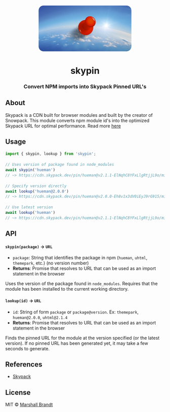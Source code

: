<div align="center">
  <img src="https://github.com/marshallcb/skypin/raw/main/meta/skypin.png" alt="Skypin Logo" width="300" />
</div>

<h1 align="center">skypin</h1>

<h3 align="center">Convert NPM imports into Skypack Pinned URL's</h3>

## About

Skypack is a CDN built for browser modules and built by the creator of Snowpack. This module converts npm module id's into the optimized Skypack URL for optimal performance. Read more [here](https://docs.skypack.dev/skypack-cdn/api-reference/pinned-urls-optimized)

## Usage

```js
import { skypin, lookup } from 'skypin';

// Uses version of package found in node_modules
await skypin('hueman')
// ~> https://cdn.skypack.dev/pin/hueman@v2.1.1-ElNqhC8YFxLlgRtjjL9o/min/hueman.js

// Specify version directly
await lookup('hueman@2.0.0')
// ~> https://cdn.skypack.dev/pin/hueman@v2.0.0-Eh8v1x3dV0iEyJ9rG915/min/hueman.js

// Use latest version
await lookup('hueman')
// ~> https://cdn.skypack.dev/pin/hueman@v2.1.1-ElNqhC8YFxLlgRtjjL9o/min/hueman.js
```

## API

#### `skypin(package)` -> `URL`
- `package`: String that identifies the package in npm (`hueman`, `uhtml`, `themepark`, etc.) (no version number)
- **Returns**: Promise that resolves to URL that can be used as an import statement in the browser

Uses the version of the package found in `node_modules`. Requires that the module has been installed to the current working directory.

#### `lookup(id)` -> `URL`
- `id`: String of form `package` or `package@version`. Ex: `themepark`, `hueman@2.0.0`, `uhtml@2.1.4`
- **Returns**: Promise that resolves to URL that can be used as an import statement in the browser

Finds the pinned URL for the module at the version specified (or the latest version). If no pinned URL has been generated yet, it may take a few seconds to generate.

## References

- [Skypack](https://skypack.dev/)

## License

MIT © [Marshall Brandt](https://m4r.sh)

